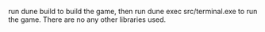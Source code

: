 run dune build to build the game, then run dune exec src/terminal.exe to run the game. There are no any other
libraries used.
